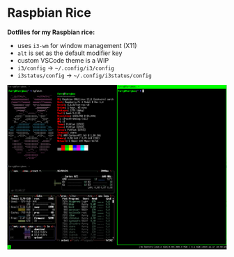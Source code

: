 # Raspbian Rice
**Dotfiles for my Raspbian rice:**
- uses `i3-wm` for window management (X11)
- `alt` is set as the default modifier key
- custom VSCode theme is a WIP
- `i3/config` -> `~/.config/i3/config`
- `i3status/config` -> `~/.config/i3status/config`

![Image of my Raspian rice](/image.png)